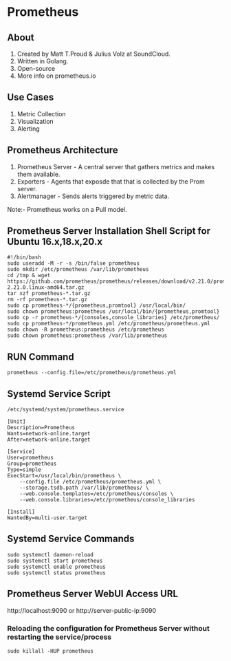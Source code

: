 # Prometheus 

## About 

1. Created by Matt T.Proud & Julius Volz at SoundCloud. 
2. Written in Golang. 
3. Open-source
4. More info on prometheus.io

## Use Cases

1. Metric Collection
2. Visualization
3. Alerting

## Prometheus Architecture

1. Prometheus Server - A central server that gathers metrics and makes them available.
2. Exporters - Agents that exposde that that is collected by the Prom server.
3. Alertmanager - Sends alerts triggered by metric data.

Note:- Prometheus works on a Pull model.

## Prometheus Server Installation Shell Script for Ubuntu 16.x,18.x,20.x

````
#!/bin/bash
sudo useradd -M -r -s /bin/false prometheus
sudo mkdir /etc/prometheus /var/lib/prometheus
cd /tmp & wget https://github.com/prometheus/prometheus/releases/download/v2.21.0/prometheus-2.21.0.linux-amd64.tar.gz
tar xzf prometheus-*.tar.gz
rm -rf prometheus-*.tar.gz
sudo cp prometheus-*/{prometheus,promtool} /usr/local/bin/
sudo chown prometheus:prometheus /usr/local/bin/{prometheus,promtool}
sudo cp -r prometheus-*/{consoles,console_libraries} /etc/prometheus/
sudo cp prometheus-*/prometheus.yml /etc/prometheus/prometheus.yml
sudo chown -R prometheus:prometheus /etc/prometheus
sudo chown prometheus:prometheus /var/lib/prometheus
````

## RUN Command

```
prometheus --config.file=/etc/prometheus/prometheus.yml 
```

## Systemd Service Script
```` /etc/systemd/system/prometheus.service ````
````
[Unit]
Description=Prometheus
Wants=network-online.target
After=network-online.target

[Service]
User=prometheus
Group=prometheus
Type=simple
ExecStart=/usr/local/bin/prometheus \
    --config.file /etc/prometheus/prometheus.yml \
    --storage.tsdb.path /var/lib/prometheus/ \
    --web.console.templates=/etc/prometheus/consoles \
    --web.console.libraries=/etc/prometheus/console_libraries

[Install]
WantedBy=multi-user.target
````

## Systemd Service Commands

```
sudo systemctl daemon-reload
sudo systemctl start prometheus
sudo systemctl enable prometheus
sudo systemctl status prometheus
```

## Prometheus Server WebUI Access URL

http://localhost:9090
or 
http://server-public-ip:9090

### Reloading the configuration for Prometheus Server without restarting the service/process

````
sudo killall -HUP prometheus
````
